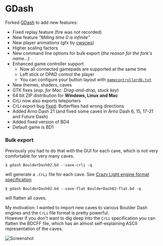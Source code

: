 # GDash #

Forked [GDash](https://bitbucket.org/czirkoszoltan/gdash/src/master/README.md) to add new features:

* Fixed replay feature (fire was not recorded)
* New feature *"Milling time 0 is infinite"*
* New player animations (gfx by [cwscws](https://github.com/cwscws))
* Higher scaling factors
* New command line options for bulk export (*the reason for the fork's name...*)
* Enhanced game controller support
    * Now all connected gamepads are supported at the same time
    * Left stick or DPAD control the player
    * You can configure your button layout with [`gamecontrollerdb.txt`](https://github.com/revvv/gdash-export-CrLi/blob/master/gamecontrollerdb.txt)
* New themes, shaders, caves
* GTK fixes (*esp. for Mac: Drag-and-drop, stuck key*)
* 64 bit ZIP distribution for **Windows, Linux and Mac**
* CrLi now also exports teleporters
* CrLi export bug [fixed](https://github.com/revvv/gdash-export-CrLi/commit/f2c9913cfdc84fc8a0e519cf547e35d6d3d70fca): Butterflies had wrong directions
* Added Arno Dash 21 (and fixed some caves in Arno Dash 6, 15, 17-21 and Future Dash)
* Added fixed version of BD4
* Default game is BD1

### Bulk export

Previously you had to do that with the GUI for each cave, which is not very comfortable for very many caves.

    $ gdash BoulderDash02.bd --save-crli -q

will generate a `.CrLi` file for each cave. See [Crazy Light engine format specification](http://www.gratissaugen.de/erbsen/BD-Inside-FAQ.html#CrLi-Engine)

    $ gdash BoulderDash02.bd --save-flat BoulderDash02-flat.bd -q

will flatten all caves.

My motivation: I wanted to import new caves to various Boulder Dash engines and the `CrLi` file format is pretty powerful.<br>
However if you don't want to dig deep into the `CrLi` specification you can flatten the BDCFF file, which has an almost self-explaining ASCII
representation of the caves.

![Screenshot](https://raw.githubusercontent.com/revvv/gdash-export-CrLi/master/Arno_Dash-21-A.png)

